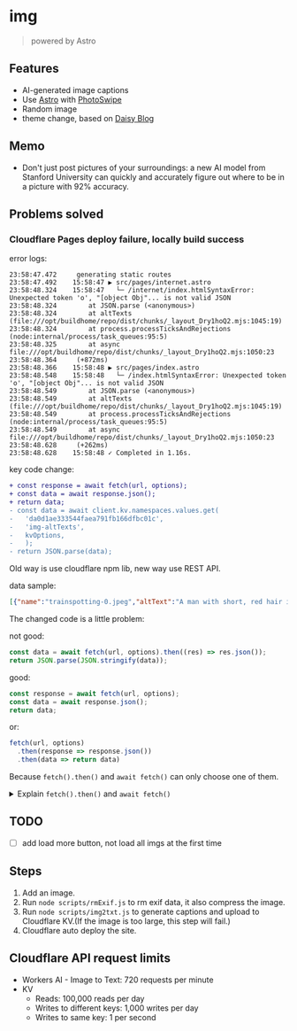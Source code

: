 # img

> powered by Astro

## Features

- AI-generated image captions
- Use [Astro](https://astro.build/) with [PhotoSwipe](https://photoswipe.com/)
- Random image
- theme change, based on [Daisy Blog](https://github.com/saadeghi/daisy-blog)

## Memo

- Don't just post pictures of your surroundings: a new AI model from Stanford University can quickly and accurately figure out where to be in a picture with 92% accuracy.

## Problems solved

### Cloudflare Pages deploy failure, locally build success

error logs:

```log
23:58:47.472	 generating static routes 
23:58:47.492	15:58:47 ▶ src/pages/internet.astro
23:58:48.324	15:58:47   └─ /internet/index.htmlSyntaxError: Unexpected token 'o', "[object Obj"... is not valid JSON
23:58:48.324	    at JSON.parse (<anonymous>)
23:58:48.324	    at altTexts (file:///opt/buildhome/repo/dist/chunks/_layout_Dry1hoQ2.mjs:1045:19)
23:58:48.324	    at process.processTicksAndRejections (node:internal/process/task_queues:95:5)
23:58:48.325	    at async file:///opt/buildhome/repo/dist/chunks/_layout_Dry1hoQ2.mjs:1050:23
23:58:48.364	 (+872ms)
23:58:48.366	15:58:48 ▶ src/pages/index.astro
23:58:48.548	15:58:48   └─ /index.htmlSyntaxError: Unexpected token 'o', "[object Obj"... is not valid JSON
23:58:48.549	    at JSON.parse (<anonymous>)
23:58:48.549	    at altTexts (file:///opt/buildhome/repo/dist/chunks/_layout_Dry1hoQ2.mjs:1045:19)
23:58:48.549	    at process.processTicksAndRejections (node:internal/process/task_queues:95:5)
23:58:48.549	    at async file:///opt/buildhome/repo/dist/chunks/_layout_Dry1hoQ2.mjs:1050:23
23:58:48.628	 (+262ms)
23:58:48.628	15:58:48 ✓ Completed in 1.16s.
```

key code change:

```diff
+ const response = await fetch(url, options);
+ const data = await response.json();
+ return data;
- const data = await client.kv.namespaces.values.get(
-   'da0d1ae333544faea791fb166dfbc01c',
-   'img-altTexts',
-   kvOptions,
-	);
- return JSON.parse(data);
```

Old way is use cloudflare npm lib, new way use REST API.

data sample:

```json
[{"name":"trainspotting-0.jpeg","altText":"A man with short, red hair is in a close-up shot, wearing a gray jacket and holding a red object in his hand. The background is blurred, focusing on the man."},{"name":"manuel-osorio-manrique-de-zuñiga.jpeg","altText":"A young girl in a red outfit stands next to a bird cage, holding a string and a bird. A cat is nearby, and a bird is perched on a cage. The background is a dark green color."},{"name":"jiachezi.jpg","altText":"An old wooden cart with two large wheels is parked in a field, surrounded by tall grass and bare trees. The cart has a wooden frame and is positioned in the center of the image."},{"name":"night-painting.jpeg","altText":"A serene landscape painting depicts a tranquil river reflecting the moon's light, with a group of cows grazing on a hill in the foreground. The artist uses a realistic style, capturing the natural elements and the moon's light in a dreamy quality."}]
```

The changed code is a little problem:

not good:

```js
const data = await fetch(url, options).then((res) => res.json());
return JSON.parse(JSON.stringify(data));
```

good:

```js
const response = await fetch(url, options);
const data = await response.json();
return data;
```

or:

```js
fetch(url, options)
  .then(response => response.json())
  .then(data => return data)
```

Because `fetch().then()` and `await fetch()` can only choose one of them.

<details>
<summary>Explain <code>fetch().then()</code> and <code>await fetch()</code></summary>
<p>fetch().then() is a promise-based approach where fetch() returns a Promise that resolves to the Response to that request. Example:</p>
<pre>
fetch('https://api.example.com/data')
  .then(response => {
    if (!response.ok) {
      throw new Error('Network response was not ok');
    }
    return response.json();
  })
  .then(data => {
    return data;
  })
  .catch(error => {
    console.error('There was a problem with the fetch operation:', error);
  })
</pre>
<p>await fetch() is used in conjunction with async function to pause the execution of the function until the Promise is settled(that is, untilthe request is complete). Use await makes the code easier to read. Example:</p>
<pre>
async function fetchData() {
  try {
    const response = await fetch('https://api.example.com/data');
    if (!response.ok) {
      throw new Error('Network response was not ok');
    }
    const data = await response.json();
    return data;
  } catch(error) {
    console.error('There was a problem with the fetch operation:', error);
  }
}
</pre>
</details>

## TODO

- [ ] add load more button, not load all imgs at the first time

## Steps

1. Add an image.
2. Run `node scripts/rmExif.js` to rm exif data, it also compress the image.
3. Run `node scripts/img2txt.js` to generate captions and upload to Cloudflare KV.(If the image is too large, this step will fail.)
4. Cloudflare auto deploy the site.

## Cloudflare API request limits

- Workers AI - Image to Text: 720 requests per minute
- KV
  - Reads: 100,000 reads per day
  - Writes to different keys: 1,000 writes per day
  - Writes to same key: 1 per second
